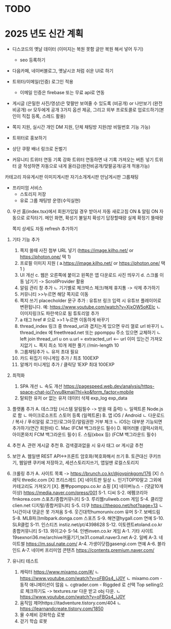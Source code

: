 # TODO

# 2025 년도 신간 계획
- 디스코드의 옛날 데이터 (이미지는 복원 못함 글만 복원 해서 넣어 두기)
   - seo 등록하기
- 다음카페, 네이버블로그, 옛날시코 처럼 쉬운 UI로 하기

- 트위터/이메일(인증) 로그인 적용
   - 이메일 인증은 firebase 또는 무료 api로 연동
- 게시글 (은밀한 사진/영상)은 맞팔만 보여줄 수 있도록 (비공개) or 나만보기 (완전비공개) or 모두에게 공개 3가지 옵션 제공, 그리고 외부 프로토콜로 업로드하기(본인이 직접 등록, 스레드 활용)
- 쪽지 지원, 실시간 개인 DM 지원, 단체 채팅방 지원(방 비밀번호 기능 가능)
- 트위터로 홍보하기
- 상단 쿠팡 배너 링크로 돈벌기

- 커뮤니티 트위터 연동 기록 강화
트위터 연동하면 내 기록 가져오는 버튼 넣기
트위터 글 작성하면 자동으로 내게 올라감(완전비공개/맞팔공개/공개 적용가능)

카테고리
자유게시판
이미지게시판
자기소개게시판
만남게시판
그룹채팅

- 프리미엄 서비스
   - 스토리지 저장
   - 유료 그룹 채팅방 운영(수익실현)



0. 우선
   홈(index.tsx)에서 회원가입일 경우 받아서 자동 새로고침 ON & 알림 ON 자동으로 로직타기.
   메인 화면, 확성기 불일치 확성기 답장할때랑 실제 확정기 뜰때랑

   쪽지 상세도 자동 refresh 추가하기

1. 기타 기능 추가

   1. 쪽지 쓸때 사진 첨부 URL 넣기 (https://image.kilho.net/ or https://photon.one/ 택 1)
   2. 프로필 이미지 지원 ( a.https://image.kilho.net/ or https://photon.one/ 택 1 )
   3. UI 개선
      c. 웹은 오른쪽에 붙이고 왼쪽은 앱 다운로드 사진 띄우기
      d. 스크롤 이동 남기기 -> ScrollProvider 활용
   4. 알림 관리 창 추가
      ㄴ 기기별로 체크박스 체크/해제 휴지통 -> 삭제 추가하기
   5. 커뮤니티 >>누르면 해당 쪽지로 이동
   6. 쪽지 쓰기 placecholder 문구 추가 : 유튜브 링크 입력 시 유튜브 플레이어로 변환됩니다. 예: https://www.youtube.com/watch?v=XjxOW5oKElc
      ㄴ 이미지링크도 파란색으로 됨 튜토리얼 추가
   7. a 태그 href # 으로 >>1 누르면 이동하게 바꾸기
   8. thread_index 링크 중 thread_url과 겹치는게 있으면 우리 껄로 url 바꾸기
      ㄴ thread_index 에 freethread.net 또는 ppomppu 주소 있으면 교체하기
      ㄴ left join thread_url u on u.url = extracted_url <-- url 이미 있는건 가져오지앖기
      ㄴ 쪽지 최소 10개 제한 풀기 //min-length 10
   9. 그룹채팅추가
      ㄴ 유저 초대 필요
   10. 카드 뒤집기 미니게임 추가 / 최초 100EXP
   11. 알깨기 미니게임 추가 / 클릭당 1EXP 최대 100EXP

2. 최적화

   1. SPA 개선
      ㄴ 속도 개선 https://pagespeed.web.dev/analysis/https-space-chat-io/7vvu8kmaii?hl=ko&form_factor=mobile
   2. 탈퇴한 유저 or 없는 유저 데이터 삭제 exp_log exp_data

3. 플랫폼 추가
   A. 데스크탑 (시스템 알림필수 -> 받을 때 출력)
   ㄴ 일렉트론 Node.js 로 함
   ㄴ 마이크로소프트 스토어 등록 (일렉트론)
   B. 앱 iOS / Android
   ㄴ 다운로드 / 복사 / 푸쉬알림 로그인/로그아웃/알림권한 거부 체크
   ㄴ iOS는 대부분 기능되면 추가하기(연간 회원비)
   C. Mac (FCM 백그라운드 필수)
   D. 웨어러블 (갤럭시와치, 아이폰와치 FCM 백그라운드 필수)
   E. 스팀(xbox 등) (FCM 백그라운드 필수)

4. 추천
   A. 관련 게시글 추천
   B. 검색결과없을 시 유사 태그 or 게시글 추천

5. 보안
   A. 웹일땐 REST API<->프론트 암호화/복호화해서 쓰기
   B. 토큰대신 쿠키쓰기, 웹일떈 쿠키에 저장하고, 세션스토리지쓰기, 앱일땐 로컬스토리지

6. 크롤링 추가
   A. 사이트 목록 -> https://brunch.co.kr/@joypinkgom/176
   [X] 스레딕 thredic.com
   [X] 프리스레드
   [X] 네이트판 일상
   ㄴ 인기TOP10말고 그외에 카테고리도 가져오기
   [X]. 뽐뿌ppomppu.co.kr 쇼핑
   [X] 네이버뉴스 - (댓글10개이상) https://media.naver.com/press/001
   S-1. 디씨
   S-2. 에펨코리아fmkorea.com 스포츠/종합커뮤니티
   S-3. 루리웹ruliweb.com 게임
   S-4. 클리앙clien.net 디지털/종합커뮤니티
   S-5. 더쿠 https://theqoo.net/hot?page=13
   ㄴ 1시간이내 댓글은 못 가져옴
   S-6. 웃긴대학humoruniv.com 유머
   S-7. 보배드림
   S-8. MLB파크mlbpark.donga.com 스포츠
   S-9. 해연갤hygall.com 연예
   S-10. SLR클럽
   S-11. 인스티즈 instiz.net/pt/4398628
   S-12. 이토렌트etoland.co.kr 종합커뮤니티
   S-13. 와이고수
   S-14. 인벤inven.co.kr 게임
   A-1. 기타 사이트 19sexnori36.me/archive꺼옮기기,te31.comall.naver3.net
   A-2. 일베
   A-3. 네이트썰 https://m.ssul.nate.com/
   A-4. 가생이닷컴gasengi.com 연예
   A-6. 블라인드
   A-7. 네이버 프리미엄 콘텐츠 https://contents.premium.naver.com/

7. 유니티 테스트
   1. 캐릭터 https://www.mixamo.com/#/
      ㄴ https://www.youtube.com/watch?v=oFBGs4_jJ0Y
      ㄴ mixamo.com - 동작 애니메이션이 많음
      ㄴ cgtrader.com - Riggded 로 선택 Top selling으로 체크하기도 -> textures.rar 다운 받고 obj 다운.
      ㄴ https://www.youtube.com/watch?v=oFBGs4_jJ0Y
   2. 움직임 제어https://itadventure.tistory.com/404
      ㄴ https://learnandcreate.tistory.com/1850
   3. 물 수제비 강화학습 로봇
   4. 걷기 학습 로봇
